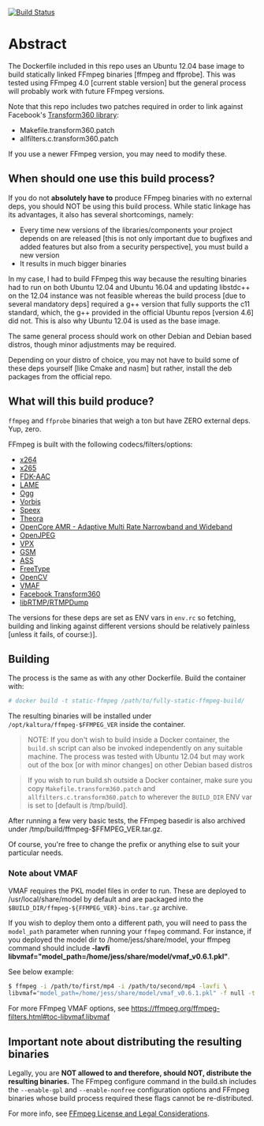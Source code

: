 [![Build Status](https://travis-ci.org/jessp01/fully-static-ffmpeg-build.svg?branch=master)](https://travis-ci.org/jessp01/fully-static-ffmpeg-build)

# Abstract

The Dockerfile included in this repo uses an Ubuntu 12.04 base image to build statically linked FFmpeg binaries [ffmpeg and ffprobe].
This was tested using FFmpeg 4.0 [current stable version] but the general process will probably work with future FFmpeg versions.

Note that this repo includes two patches required in order to link against Facebook's [Transform360 library](https://github.com/facebook/transform360):

- Makefile.transform360.patch
- allfilters.c.transform360.patch

If you use a newer FFmpeg version, you may need to modify these.

## When should one use this build process?
If you do not **absolutely have to** produce FFmpeg binaries with no external deps, you should NOT be using this build process.
While static linkage has its advantages, it also has several shortcomings, namely:

- Every time new versions of the libraries/components your project depends on are released [this is not only important due to bugfixes and added features but also from a security perspective], you must build a new version 
- It results in much bigger binaries

In my case, I had to build FFmpeg this way because the resulting binaries had to run on both Ubuntu 12.04 and Ubuntu 16.04 and updating libstdc++ on the 12.04 instance was not feasible whereas the build process [due to several mandatory deps] required a g++ version that fully supports the c11 standard, which, the g++ provided in the official Ubuntu repos [version 4.6] did not.
This is also why Ubuntu 12.04 is used as the base image. 

The same general process should work on other Debian and Debian based distros, though minor adjustments may be required.
 
Depending on your distro of choice, you may not have to build some of these deps yourself [like Cmake and nasm] but rather, install the deb packages from the official repo.

## What will this build produce?
`ffmpeg` and `ffprobe` binaries that weigh a ton but have ZERO external deps. Yup, zero.

FFmpeg is built with the following codecs/filters/options:

- [x264](https://www.videolan.org/developers/x264.html)
- [x265](x265.org)
- [FDK-AAC](https://github.com/mstorsjo/fdk-aac)
- [LAME](lame.sourceforge.net)
- [Ogg](https://xiph.org/ogg)
- [Vorbis](https://xiph.org/vorbis)
- [Speex](https://speex.org)
- [Theora](https://xiph.org/theora)
- [OpenCore AMR - Adaptive Multi Rate Narrowband and Wideband](http://sourceforge.net/projects/opencore-amr)
- [OpenJPEG](www.openjpeg.org)
- [VPX](https://github.com/webmproject/libvpx)
- [GSM](http://www.quut.com/gsm)
- [ASS](http://code.google.com/p/libass/)
- [FreeType](http://www.freetype.org)
- [OpenCV](https://opencv.org)
- [VMAF](https://github.com/Netflix/vmaf)
- [Facebook Transform360](https://github.com/facebook/transform360)
- [libRTMP/RTMPDump](https://rtmpdump.mplayerhq.hu)


The versions for these deps are set as ENV vars in `env.rc` so fetching, building and linking against different versions should be relatively painless [unless it fails, of course:)].

## Building
The process is the same as with any other Dockerfile.
Build the container with:
```sh
# docker build -t static-ffmpeg /path/to/fully-static-ffmpeg-build/
```
The resulting binaries will be installed under `/opt/kaltura/ffmpeg-$FFMPEG_VER` inside the container.

> NOTE: If you don't wish to build inside a Docker container, the `build.sh` script can also be invoked independently on any suitable machine. 
The process was tested with Ubuntu 12.04 but may work out of the box [or with minor changes] on other Debian based distros

> If you wish to run build.sh outside a Docker container, make sure you copy `Makefile.transform360.patch` and `allfilters.c.transform360.patch` to wherever the `BUILD_DIR` ENV var is set to [default is /tmp/build].

After running a few very basic tests, the FFmpeg basedir is also archived under /tmp/build/ffmpeg-$FFMPEG_VER.tar.gz.

Of course, you're free to change the prefix or anything else to suit your particular needs.

### Note about VMAF
VMAF requires the PKL model files in order to run. These are deployed to /usr/local/share/model by default and are packaged into the `$BUILD_DIR/ffmpeg-${FFMPEG_VER}-bins.tar.gz` archive. 

If you wish to deploy them onto a different path, you will need to pass the `model_path` parameter when running your `ffmpeg` command. For instance, if you deployed the model dir to /home/jess/share/model, your ffmpeg command should include **-lavfi libvmaf="model_path=/home/jess/share/model/vmaf_v0.6.1.pkl"**. 

See below example:

```sh
$ ffmpeg -i /path/to/first/mp4 -i /path/to/second/mp4 -lavfi \
libvmaf="model_path=/home/jess/share/model/vmaf_v0.6.1.pkl" -f null -t 3 -
```

For more FFmpeg VMAF options, see https://ffmpeg.org/ffmpeg-filters.html#toc-libvmaf.libvmaf

## Important note about distributing the resulting binaries
Legally, you are **NOT allowed to and therefore, should NOT, distribute the resulting binaries.**
The FFmpeg configure command in the build.sh includes the `--enable-gpl` and `--enable-nonfree` configuration options and FFmpeg binaries whose build process required these flags cannot be re-distributed.

For more info, see [FFmpeg License and Legal Considerations](https://ffmpeg.org/legal.html).


